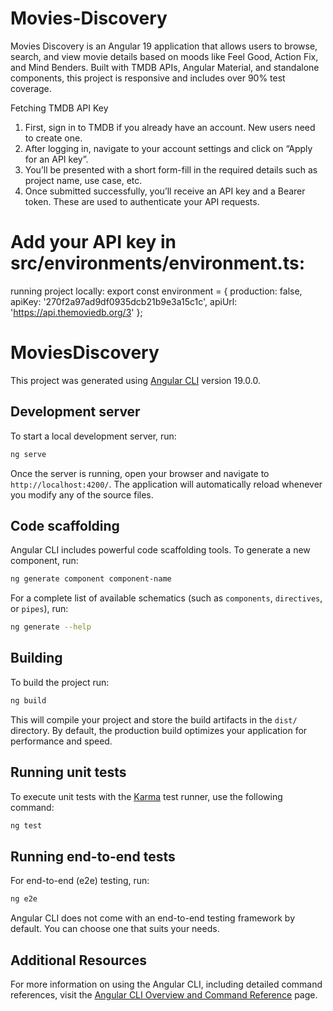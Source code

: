 # Movies-Discovery
Movies Discovery is an Angular 19 application that allows users to browse, search, and view movie details based on moods like Feel Good, Action Fix, and Mind Benders. Built with TMDB APIs, Angular Material, and standalone components, this project is responsive and includes over 90% test coverage.

Fetching TMDB API Key
1.	First, sign in to TMDB if you already have an account. New users need to create one.
2.	After logging in, navigate to your account settings and click on “Apply for an API key”.
3.	You’ll be presented with a short form-fill in the required details such as project name, use case, etc.
4.	Once submitted successfully, you’ll receive an API key and a Bearer token. These are used to authenticate your API requests.

# Add your API key in src/environments/environment.ts:
running project locally:
 export const environment = {
  production: false,
  apiKey: '270f2a97ad9df0935dcb21b9e3a15c1c',
  apiUrl: 'https://api.themoviedb.org/3'
};
# MoviesDiscovery

This project was generated using [Angular CLI](https://github.com/angular/angular-cli) version 19.0.0.

## Development server

To start a local development server, run:

```bash
ng serve
```

Once the server is running, open your browser and navigate to `http://localhost:4200/`. The application will automatically reload whenever you modify any of the source files.

## Code scaffolding

Angular CLI includes powerful code scaffolding tools. To generate a new component, run:

```bash
ng generate component component-name
```

For a complete list of available schematics (such as `components`, `directives`, or `pipes`), run:

```bash
ng generate --help
```

## Building

To build the project run:

```bash
ng build
```

This will compile your project and store the build artifacts in the `dist/` directory. By default, the production build optimizes your application for performance and speed.

## Running unit tests

To execute unit tests with the [Karma](https://karma-runner.github.io) test runner, use the following command:

```bash
ng test
```

## Running end-to-end tests

For end-to-end (e2e) testing, run:

```bash
ng e2e
```

Angular CLI does not come with an end-to-end testing framework by default. You can choose one that suits your needs.

## Additional Resources

For more information on using the Angular CLI, including detailed command references, visit the [Angular CLI Overview and Command Reference](https://angular.dev/tools/cli) page.
